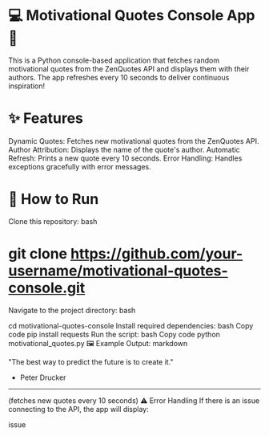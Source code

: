 # 💻 Motivational Quotes Console App 🌟
This is a Python console-based application that fetches random motivational quotes from the ZenQuotes API and displays them with their authors. The app refreshes every 10 seconds to deliver continuous inspiration!

# ✨ Features
Dynamic Quotes: Fetches new motivational quotes from the ZenQuotes API.
Author Attribution: Displays the name of the quote's author.
Automatic Refresh: Prints a new quote every 10 seconds.
Error Handling: Handles exceptions gracefully with error messages.
# 🚀 How to Run
Clone this repository:
bash

# git clone https://github.com/your-username/motivational-quotes-console.git
Navigate to the project directory:
bash

cd motivational-quotes-console
Install required dependencies:
bash
Copy code
pip install requests
Run the script:
bash
Copy code
python motivational_quotes.py
🖼️ Example
Output:
markdown

"The best way to predict the future is to create it."  
- Peter Drucker  
**************************************************
(fetches new quotes every 10 seconds)
⚠️ Error Handling
If there is an issue connecting to the API, the app will display:


issue <error details>


